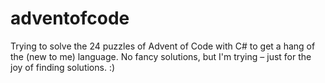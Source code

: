 # adventofcode
Trying to solve the 24 puzzles of Advent of Code with C# to get a hang of the (new to me) language. No fancy solutions, but I'm trying – just for the joy of finding solutions. :)
